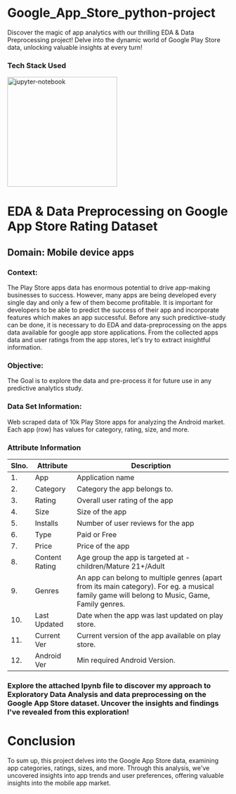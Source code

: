 # Google_App_Store_python-project
Discover the magic of app analytics with our thrilling EDA &amp; Data Preprocessing project! Delve into the dynamic world of Google Play Store data, unlocking valuable insights at every turn!

### Tech Stack Used
<img src="https://github.com/Abdulmalik25/Exploratory_Data_analysis_on_Youtube_Data--Python-project/assets/153974173/26b1b5f7-dd6e-498a-9c74-fbeba755a29d" alt="jupyter-notebook" width="250" height="250">

# EDA & Data Preprocessing on Google App Store Rating Dataset

## Domain: Mobile device apps

### Context:
The Play Store apps data has enormous potential to drive app-making businesses to success. However, many apps are being developed every single day and only a few of them become profitable. It is important for developers to be able to predict the success of their app and incorporate features which makes an app successful. Before any such predictive-study can be done, it is necessary to do EDA and data-preprocessing on the apps data available for google app store applications. From the collected apps data and user ratings from the app stores, let's try to extract insightful information.

### Objective:
The Goal is to explore the data and pre-process it for future use in any predictive analytics study.

### Data Set Information:
Web scraped data of 10k Play Store apps for analyzing the Android market. Each app (row) has values for category, rating, size, and more.

### Attribute Information
| Slno. | Attribute       | Description                                                       |
|-------|-----------------|-------------------------------------------------------------------|
| 1.    | App             | Application name                                                  |
| 2.    | Category        | Category the app belongs to.                                       |
| 3.    | Rating          | Overall user rating of the app                                     |
| 4.    | Size            | Size of the app                                                   |
| 5.    | Installs        | Number of user reviews for the app                                |
| 6.    | Type            | Paid or Free                                                      |
| 7.    | Price           | Price of the app                                                  |
| 8.    | Content Rating  | Age group the app is targeted at - children/Mature 21+/Adult     |
| 9.    | Genres          | An app can belong to multiple genres (apart from its main category). For eg. a musical family game will belong to Music, Game, Family genres. |
| 10.   | Last Updated    | Date when the app was last updated on play store.                 |
| 11.   | Current Ver     | Current version of the app available on play store.               |
| 12.   | Android Ver     | Min required Android Version.                                     |

### Explore the attached Ipynb file to discover my approach to Exploratory Data Analysis and data preprocessing on the Google App Store dataset. Uncover the insights and findings I've revealed from this exploration!

# Conclusion
To sum up, this project delves into the Google App Store data, examining app categories, ratings, sizes, and more. Through this analysis, we've uncovered insights into app trends and user preferences, offering valuable insights into the mobile app market.





